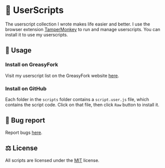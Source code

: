 # 📜 UserScripts

The userscript collection I wrote makes life easier and better. I use the browser extension [TamperMonkey](https://www.tampermonkey.net/) to run and manage userscripts. You can install it to use my userscripts.

## 📖 Usage

### Install on GreasyFork

Visit my userscript list on the GreasyFork website [here](https://greasyfork.org/users/1306283-tientq64).

### Install on GitHub

Each folder in the `scripts` folder contains a `script.user.js` file, which contains the script code. Click on that file, then click `Raw` button to install it.

## 🐛 Bug report

Report bugs [here](https://github.com/tientq64/userscripts/issues).

## ⚖️ License

All scripts are licensed under the [MIT](./LICENSE) license.
